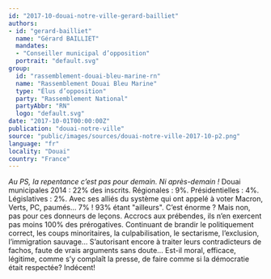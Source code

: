 ```yaml
---
id: "2017-10-douai-notre-ville-gerard-bailliet"
authors:
- id: "gerard-bailliet"
  name: "Gérard BAILLIET"
  mandates: 
  - "Conseiller municipal d’opposition"
  portrait: "default.svg"
group:
  id: "rassemblement-douai-bleu-marine-rn"
  name: "Rassemblement Douai Bleu Marine"
  type: "Élus d’opposition"
  party: "Rassemblement National"
  partyAbbr: "RN"
  logo: "default.svg"
date: "2017-10-01T00:00:00Z"
publication: "douai-notre-ville"
source: "public/images/sources/douai-notre-ville-2017-10-p2.png"
language: "fr"
locality: "Douai"
country: "France"
---
```


*Au PS, la repentance c’est pas pour demain.*
*Ni après-demain !*
Douai municipales 2014 : 22% des inscrits. Régionales : 9%. Présidentielles : 4%. Législatives : 2%. Avec ses alliés du système qui ont appelé à voter Macron, Verts, PC, paumés… 7% !
93% étant "ailleurs". C’est énorme ?
Mais non, pas pour ces donneurs de leçons. Accrocs aux prébendes, ils n’en exercent pas moins 100% des prérogatives. Continuant de brandir le politiquement correct, les coups minoritaires, la culpabilisation, le sectarisme, l’exclusion, l’immigration sauvage… S’autorisant encore à traiter leurs contradicteurs de fachos, faute de vrais arguments sans doute…
Est-il moral, efficace, légitime, comme s’y complaît la presse, de faire comme si la démocratie était respectée? Indécent!
